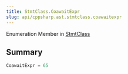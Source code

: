 ```yaml
---
title: StmtClass.CoawaitExpr
slug: api/cppsharp.ast.stmtclass.coawaitexpr
---
```

Enumeration Member in [StmtClass](/api/cppsharp/ast/stmtclass)

## Summary



```csharp
CoawaitExpr = 65
```

